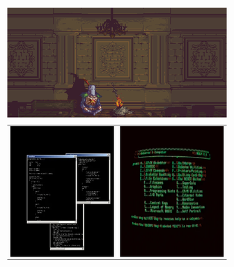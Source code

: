 <p align="center">
  <img alt="Bonfire" src="images/bonfire.gif" />
</p>

<table>
  <tr>
    <td align="left">
      <img alt="Bonfire" src="images/giphy.gif" width="375" height="300" />
    </td>
    <td align="left">
      <img alt="Bonfire" src="images/green.gif" width="375" height="300" />
    </td>
  </tr>
</table>
